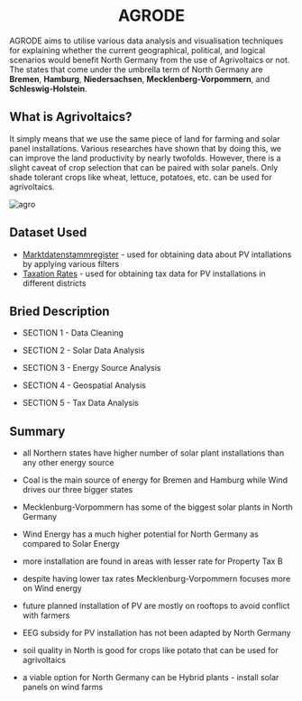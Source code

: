 <h1 align=center>AGRODE</h1>

AGRODE aims to utilise various data analysis and visualisation techniques for explaining whether the current geographical, political, and logical scenarios 
would benefit North Germany from the use of Agrivoltaics or not. The states that come under the umbrella term of North Germany are **Bremen**, **Hamburg**, 
**Niedersachsen**, **Mecklenberg-Vorpommern**, and **Schleswig-Holstein**.

## What is Agrivoltaics?

It simply means that we use the same piece of land for farming and solar panel installations. Various researches have shown that by doing this, we can improve 
the land productivity by nearly twofolds. However, there is a slight caveat of crop selection that can be paired with solar panels. Only shade tolerant crops
like wheat, lettuce, potatoes, etc. can be used for agrivoltaics.

![agro](https://metsolar.eu/blog/wp-content/uploads/2018/04/3-1.jpg)

## Dataset Used

* [Marktdatenstammregister](https://www.marktstammdatenregister.de/MaStR) - used for obtaining data about PV intallations by applying various filters
* [Taxation Rates](https://www.dihk.de/de/themen-und-positionen/wirtschaftspolitik/steuer-und-finanzpolitik/hebesaetze-56878) - used for obtaining tax data for 
PV installations in different districts

## Bried Description

* SECTION 1 - Data Cleaning

* SECTION 2 - Solar Data Analysis

* SECTION 3 - Energy Source Analysis

* SECTION 4 - Geospatial Analysis

* SECTION 5 - Tax Data Analysis

## Summary

* all Northern states have higher number of solar plant installations than any other energy source

* Coal is the main source of energy for Bremen and Hamburg while Wind drives our three bigger states

* Mecklenburg-Vorpommern has some of the biggest solar plants in North Germany

* Wind Energy has a much higher potential for North Germany as compared to Solar Energy 

* more installation are found in areas with lesser rate for Property Tax B

* despite having lower tax rates Mecklenburg-Vorpommern focuses more on Wind energy

* future planned installation of PV are mostly on rooftops to avoid conflict with farmers

* EEG subsidy for PV installation has not been adapted by North Germany

* soil quality in North is good for crops like potato that can be used for agrivoltaics

* a viable option for North Germany can be Hybrid plants - install solar panels on wind farms
